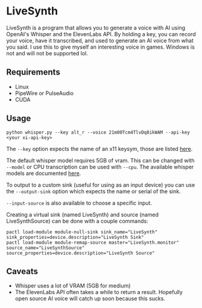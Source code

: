 # LiveSynth
LiveSynth is a program that allows you to generate a voice with AI using OpenAI's Whisper and the ElevenLabs API. By holding a key, you can record your voice, have it transcribed, and used to generate an AI voice from what you said. I use this to give myself an interesting voice in games. Windows is not and will not be supported lol.

## Requirements
- Linux
- PipeWire or PulseAudio
- CUDA

## Usage

`python whisper.py --key alt_r --voice 21m00Tcm4TlvDq8ikWAM --api-key <your xi-api-key>`

The `--key` option expects the name of an x11 keysym, those are listed [here](https://fossies.org/linux/tk/xlib/X11/keysymdef.h).

The default whisper model requires 5GB of vram. This can be changed with `--model` or CPU transcription can be used with `--cpu`. The available whisper models are documented [here](https://github.com/openai/whisper#available-models-and-languages).

To output to a custom sink (useful for using as an input device) you can use the `--output-sink` option which expects the name or serial of the sink.

`--input-source` is also available to choose a specific input.

Creating a virtual sink (named LiveSynth) and source (named LiveSynthSource) can be done with a couple commands:
```
pactl load-module module-null-sink sink_name="LiveSynth" sink_properties=device.description="LiveSynth Sink"
pactl load-module module-remap-source master="LiveSynth.monitor" source_name="LiveSynthSource" source_properties=device.description="LiveSynth Source"
```

## Caveats
- Whisper uses a lot of VRAM (5GB for medium)
- The ElevenLabs API often takes a while to return a result. Hopefully open source AI voice will catch up soon because this sucks.
